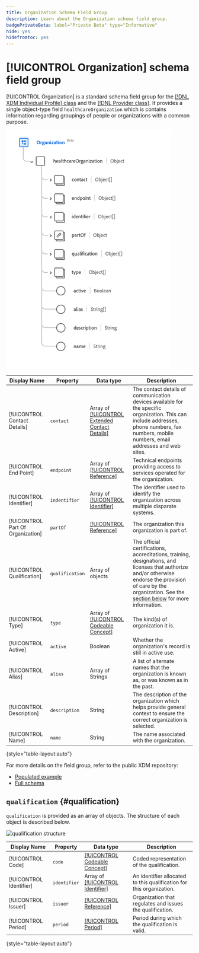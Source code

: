 ```yaml
---
title: Organization Schema Field Group
description: Learn about the Organization schema field group.
badgePrivateBeta: label="Private Beta" type="Informative"
hide: yes
hidefromtoc: yes
---
```

# [!UICONTROL Organization] schema field group

[!UICONTROL Organization] is a standard schema field group for the [[!DNL XDM Individual Profile] class](../../classes/individual-profile.md) and the [[!DNL Provider class]](../../classes/provider.md). It provides a single object-type field `healthcareOrganization` which is contains information regarding groupings of people or organizations with a common purpose.

![Field group structure](../../images/field-groups/organization.png)

| Display Name | Property | Data type | Description |
| ---| --- | --- | --- |
| [!UICONTROL Contact Details] | `contact` | Array of [[!UICONTROL Extended Contact Details]](../../data-types/healthcare/extended-contact-detail.md) | The contact details of communication devices available for the specific organization. This can include addresses, phone numbers, fax numbers, mobile numbers, email addresses and web sites. |
| [!UICONTROL End Point] | `endpoint`| Array of [[!UICONTROL Reference]](../../data-types/healthcare/reference.md) | Technical endpoints providing access to services operated for the organization. |
| [!UICONTROL Identifier] | `indentifier` | Array of [[!UICONTROL Identifier]](../../data-types/healthcare/identifier.md) | The identifier used to identify the organization across multiple disparate systems. |
| [!UICONTROL Part Of Organization] | `partOf` | [[!UICONTROL Reference]](../../data-types/healthcare/reference.md) | The organization this organization is part of. |
| [!UICONTROL Qualification] | `qualification` | Array of objects | The official certifications, accreditations, training, designations, and licenses that authorize and/or otherwise endorse the provision of care by the organization. See the [section below](#qualification) for more information. |
| [!UICONTROL Type] | `type` | Array of [[!UICONTROL Codeable Concept]](../../data-types/healthcare/codeable-concept.md) | The kind(s) of organization it is. |
| [!UICONTROL Active] | `active` | Boolean | Whether the organization's record is still in active use. |
| [!UICONTROL Alias] | `alias` | Array of Strings | A list of alternate names that the organization is known as, or was known as in the past. |
| [!UICONTROL Description] | `description` | String | The description of the organization which helps provide general context to ensure the correct organization is selected. |
| [!UICONTROL Name] | `name` | String | The name associated with the organization. |

{style="table-layout:auto"}

For more details on the field group, refer to the public XDM repository:

* [Populated example](https://github.com/adobe/xdm/blob/master/extensions/industry/healthcare/fhir/fieldgroups/coverage.example.1.json)
* [Full schema](https://github.com/adobe/xdm/blob/master/extensions/industry/healthcare/fhir/fieldgroups/coverage.schema.json)

## `qualification` {#qualification}

`qualification` is provided as an array of objects. The structure of each object is described below.

![qualification structure](../../images/field-groups/healthcare-account/qualification.png)

| Display Name |Property | Data type | Description |
| --- | --- | --- | --- |
| [!UICONTROL Code] | `code` | [[!UICONTROL Codeable Concept]](../../data-types/healthcare/codeable-concept.md) | Coded representation of the qualification. |
| [!UICONTROL Identifier] | `identifier`| Array of [[!UICONTROL Identifier]](../../data-types/healthcare/identifier.md) | An identifier allocated to this qualification for this organization. |
| [!UICONTROL Issuer] | `issuer` | [[!UICONTROL Reference]](../../data-types/healthcare/reference.md) | Organization that regulates and issues the qualification. |
| [!UICONTROL Period] | `period`| [[!UICONTROL Period]](../../data-types/healthcare/period.md) | Period during which the qualification is valid. |

{style="table-layout:auto"}
